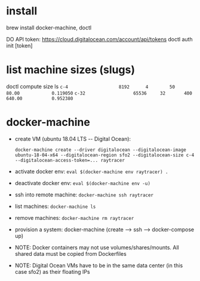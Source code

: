 # install
brew install docker-machine, doctl

DO API token: https://cloud.digitalocean.com/account/api/tokens
doctl auth init [token]

# list machine sizes (slugs)
doctl compute size ls
`c-4                   8192      4        50      80.00            0.119050`
`c-32                  65536     32       400     640.00           0.952380`

# docker-machine
- create VM (ubuntu 18.04 LTS -- Digital Ocean):
  ```
  docker-machine create --driver digitalocean --digitalocean-image ubuntu-18-04-x64 --digitalocean-region sfo2 --digitalocean-size c-4 --digitalocean-access-token=... raytracer
  ```
- activate docker env: `eval $(docker-machine env raytracer) .`
- deactivate docker env: `eval $(docker-machine env -u)`
- ssh into remote machine: `docker-machine ssh raytracer`
- list machines: `docker-machine ls`
- remove machines: `docker-machine rm raytracer`
- provision a system: docker-machine (create --> ssh --> docker-compose up)

- NOTE: Docker containers may not use volumes/shares/mounts. All shared data must be copied from Dockerfiles
- NOTE: Digital Ocean VMs have to be in the same data center (in this case sfo2) as their floating IPs

